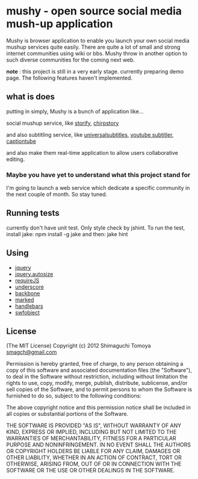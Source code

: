# mushy - open source social media mush-up application

Mushy is browser application to enable you launch your own social media mushup services quite easily.
There are quite a lot of small and strong internet communities using wiki or bbs.
Mushy throw in another option to such diverse communities for the coming next web.

__note__ : this project is still in a very early stage. currently preparing demo page. The following features haven't implemented.

## what is does

putting in simply, Mushy is a bunch of application like...

social mushup service, like [storify](http://storify.com/), [chirpstory](http://chirpstory.com/)

and also subtitling service, like [universalsubtitles](http://www.universalsubtitles.org/), [youtube subtitler](http://yt-subs.appspot.com/), [captiontube](http://captiontube.appspot.com/)

and also make them real-time application to allow users collaborative editing.


### Maybe you have yet to understand what this project stand for
I'm going to launch a web service which dedicate a specific community in the next couple of month.
So stay tuned.


## Running tests

currently don't have unit test.
Only style check by jshint.
To run the test, install jake:
  npm install -g jake
and then:
  jake hint



## Using 
 * [jquery](https://github.com/jquery/jquery)
 * [jquery.autosize](https://github.com/jackmoore/autosize)
 * [requireJS](https://github.com/jrburke/requirejs)
 * [underscore](https://github.com/documentcloud/underscore)
 * [backbone](https://github.com/documentcloud/backbone)
 * [marked](https://github.com/chjj/marked)
 * [handlebars](https://github.com/wycats/handlebars.js)
 * [swfobject](http://code.google.com/p/swfobject/)


## License
(The MIT License)
Copyright (c) 2012 Shimaguchi Tomoya <smagch@gmail.com>

Permission is hereby granted, free of charge, to any person obtaining a copy of this software and associated documentation files (the "Software"), to deal in the Software without restriction, including without limitation the rights to use, copy, modify, merge, publish, distribute, sublicense, and/or sell copies of the Software, and to permit persons to whom the Software is furnished to do so, subject to the following conditions:

The above copyright notice and this permission notice shall be included in all copies or substantial portions of the Software.

THE SOFTWARE IS PROVIDED "AS IS", WITHOUT WARRANTY OF ANY KIND, EXPRESS OR IMPLIED, INCLUDING BUT NOT LIMITED TO THE WARRANTIES OF MERCHANTABILITY, FITNESS FOR A PARTICULAR PURPOSE AND NONINFRINGEMENT. IN NO EVENT SHALL THE AUTHORS OR COPYRIGHT HOLDERS BE LIABLE FOR ANY CLAIM, DAMAGES OR OTHER LIABILITY, WHETHER IN AN ACTION OF CONTRACT, TORT OR OTHERWISE, ARISING FROM, OUT OF OR IN CONNECTION WITH THE SOFTWARE OR THE USE OR OTHER DEALINGS IN THE SOFTWARE.

